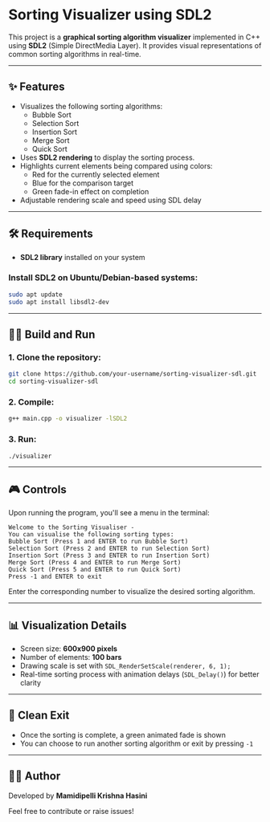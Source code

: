 # Sorting Visualizer using SDL2

This project is a **graphical sorting algorithm visualizer** implemented in C++ using **SDL2** (Simple DirectMedia Layer). It provides visual representations of common sorting algorithms in real-time.

---

## ✨ Features

- Visualizes the following sorting algorithms:
  - Bubble Sort
  - Selection Sort
  - Insertion Sort
  - Merge Sort
  - Quick Sort
- Uses **SDL2 rendering** to display the sorting process.
- Highlights current elements being compared using colors:
  - Red for the currently selected element
  - Blue for the comparison target
  - Green fade-in effect on completion
- Adjustable rendering scale and speed using SDL delay

---

## 🛠️ Requirements

- **SDL2 library** installed on your system

### Install SDL2 on Ubuntu/Debian-based systems:

```bash
sudo apt update
sudo apt install libsdl2-dev
```

---

## 🧑‍💻 Build and Run

### 1. Clone the repository:

```bash
git clone https://github.com/your-username/sorting-visualizer-sdl.git
cd sorting-visualizer-sdl
```

### 2. Compile:

```bash
g++ main.cpp -o visualizer -lSDL2
```

### 3. Run:

```bash
./visualizer
```

---

## 🎮 Controls

Upon running the program, you'll see a menu in the terminal:

```
Welcome to the Sorting Visualiser -
You can visualise the following sorting types:
Bubble Sort (Press 1 and ENTER to run Bubble Sort)
Selection Sort (Press 2 and ENTER to run Selection Sort)
Insertion Sort (Press 3 and ENTER to run Insertion Sort)
Merge Sort (Press 4 and ENTER to run Merge Sort)
Quick Sort (Press 5 and ENTER to run Quick Sort)
Press -1 and ENTER to exit
```

Enter the corresponding number to visualize the desired sorting algorithm.

---

## 📊 Visualization Details

- Screen size: **600x900 pixels**
- Number of elements: **100 bars**
- Drawing scale is set with `SDL_RenderSetScale(renderer, 6, 1);`
- Real-time sorting process with animation delays (`SDL_Delay()`) for better clarity

---

## 🧹 Clean Exit

- Once the sorting is complete, a green animated fade is shown
- You can choose to run another sorting algorithm or exit by pressing `-1`

---

## 🙋‍♂️ Author

Developed by **Mamidipelli Krishna Hasini**

Feel free to contribute or raise issues!
